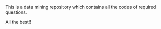 This is a data mining repository which contains all the codes of required questions.

All the best!!
